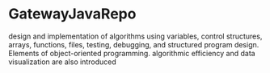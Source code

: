# GatewayJavaRepo
design and implementation of algorithms using variables, control structures, arrays, functions, files, testing, debugging, and structured program design. Elements of object-oriented programming. algorithmic efficiency and data visualization are also introduced
